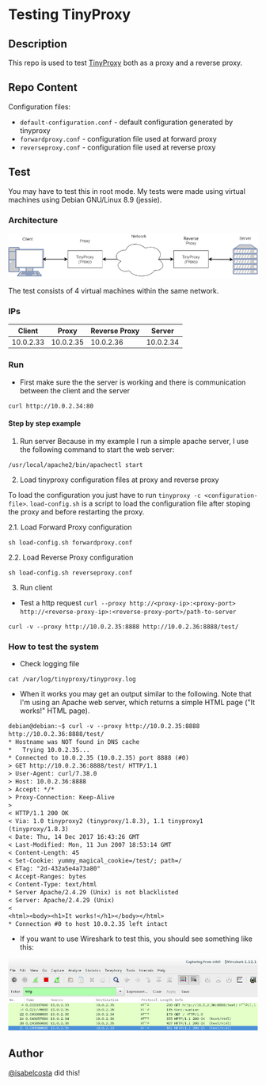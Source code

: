 # Testing TinyProxy

## Description

This repo is used to test [TinyProxy](https://github.com/tinyproxy/tinyproxy) both as a proxy and a reverse proxy.

## Repo Content

Configuration files:
- `default-configuration.conf` - default configuration generated by tinyproxy
- `forwardproxy.conf` - configuration file used at forward proxy
- `reverseproxy.conf` - configuration file used at reverse proxy

## Test

You may have to test this in root mode. My tests were made using virtual machines using Debian GNU/Linux 8.9 (jessie).

### Architecture

![architecture-image](images/TinyProxyExp.png)

The test consists of 4 virtual machines within the same network. 

### IPs

| Client     | Proxy      | Reverse Proxy | Server  |
| ---------- | ---------- | ---------- | ---------- |
| 10.0.2.33  | 10.0.2.35  | 10.0.2.36  | 10.0.2.34  |

### Run

- First make sure the the server is working and there is communication between the client and the server
```
curl http://10.0.2.34:80
```

#### Step by step example

1. Run server
Because in my example I run a simple apache server, I use the following command to start the web server:
```
/usr/local/apache2/bin/apachectl start
```

2. Load tinyproxy configuration files at proxy and reverse proxy

To load the configuration you just have to run `tinyproxy -c <configuration-file>`.
`load-config.sh` is a script to load the configuration file after stoping the proxy and before restarting the proxy.

2.1. Load Forward Proxy configuration
```
sh load-config.sh forwardproxy.conf
```

2.2. Load Reverse Proxy configuration
```
sh load-config.sh reverseproxy.conf
```

3. Run client

- Test a http request `curl --proxy http://<proxy-ip>:<proxy-port> http://<reverse-proxy-ip>:<reverse-proxy-port>/path-to-server`
```
curl -v --proxy http://10.0.2.35:8888 http://10.0.2.36:8888/test/
```

### How to test the system

- Check logging file

```
cat /var/log/tinyproxy/tinyproxy.log
```

- When it works you may get an output similar to the following. Note that I'm using an Apache web server, which returns a simple HTML page ("It works!" HTML page).

```
debian@debian:~$ curl -v --proxy http://10.0.2.35:8888 http://10.0.2.36:8888/test/
* Hostname was NOT found in DNS cache
*   Trying 10.0.2.35...
* Connected to 10.0.2.35 (10.0.2.35) port 8888 (#0)
> GET http://10.0.2.36:8888/test/ HTTP/1.1
> User-Agent: curl/7.38.0
> Host: 10.0.2.36:8888
> Accept: */*
> Proxy-Connection: Keep-Alive
> 
< HTTP/1.1 200 OK
< Via: 1.0 tinyproxy2 (tinyproxy/1.8.3), 1.1 tinyproxy1 (tinyproxy/1.8.3)
< Date: Thu, 14 Dec 2017 16:43:26 GMT
< Last-Modified: Mon, 11 Jun 2007 18:53:14 GMT
< Content-Length: 45
< Set-Cookie: yummy_magical_cookie=/test/; path=/
< ETag: "2d-432a5e4a73a80"
< Accept-Ranges: bytes
< Content-Type: text/html
* Server Apache/2.4.29 (Unix) is not blacklisted
< Server: Apache/2.4.29 (Unix)
< 
<html><body><h1>It works!</h1></body></html>
* Connection #0 to host 10.0.2.35 left intact
```

- If you want to use Wireshark to test this, you should see something like this:

![wireshark-capture-image](images/WiresharkCapture.PNG)

## Author

[@isabelcosta](https://github.com/isabelcosta) did this!
